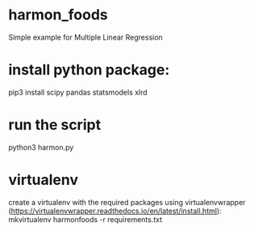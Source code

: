 # harmon_foods
Simple example for Multiple Linear Regression

# install python package:
pip3 install scipy pandas statsmodels xlrd

# run the script
python3 harmon.py

# virtualenv
create a virtualenv with the required packages using virtualenvwrapper (https://virtualenvwrapper.readthedocs.io/en/latest/install.html):
mkvirtualenv harmonfoods -r requirements.txt
